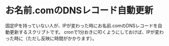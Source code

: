 # お名前.comのDNSレコード自動更新
固定IPを持っていない人が、IPが変わった時にお名前.comのDNSレコードを自動更新するスクリプトです。
cronで1分おきに叩くようにしておけば、IPが変わった時に（ただし反映に時間がかかります）。
